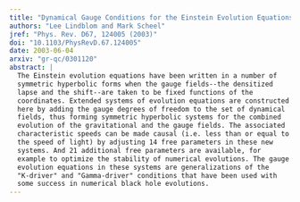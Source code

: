 ```yaml
---
title: "Dynamical Gauge Conditions for the Einstein Evolution Equations"
authors: "Lee Lindblom and Mark Scheel"
jref: "Phys. Rev. D67, 124005 (2003)"
doi: "10.1103/PhysRevD.67.124005"
date: 2003-06-04
arxiv: "gr-qc/0301120"
abstract: |
  The Einstein evolution equations have been written in a number of
  symmetric hyperbolic forms when the gauge fields--the densitized
  lapse and the shift--are taken to be fixed functions of the
  coordinates. Extended systems of evolution equations are constructed
  here by adding the gauge degrees of freedom to the set of dynamical
  fields, thus forming symmetric hyperbolic systems for the combined
  evolution of the gravitational and the gauge fields. The associated
  characteristic speeds can be made causal (i.e. less than or equal to
  the speed of light) by adjusting 14 free parameters in these new
  systems. And 21 additional free parameters are available, for
  example to optimize the stability of numerical evolutions. The gauge
  evolution equations in these systems are generalizations of the
  "K-driver" and "Gamma-driver" conditions that have been used with
  some success in numerical black hole evolutions.
---
```

